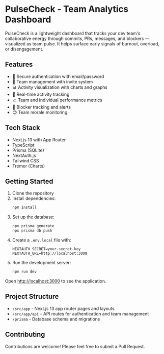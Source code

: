 # PulseCheck - Team Analytics Dashboard

PulseCheck is a lightweight dashboard that tracks your dev team's collaborative energy through commits, PRs, messages, and blockers — visualized as team pulse. It helps surface early signals of burnout, overload, or disengagement.

## Features

- 🔐 Secure authentication with email/password
- 👥 Team management with invite system
- 📊 Activity visualization with charts and graphs
- 🔄 Real-time activity tracking
- 📈 Team and individual performance metrics
- 🚫 Blocker tracking and alerts
- 😊 Team morale monitoring

## Tech Stack

- Next.js 13 with App Router
- TypeScript
- Prisma (SQLite)
- NextAuth.js
- Tailwind CSS
- Tremor (Charts)

## Getting Started

1. Clone the repository
2. Install dependencies:
   ```bash
   npm install
   ```
3. Set up the database:
   ```bash
   npx prisma generate
   npx prisma db push
   ```
4. Create a `.env.local` file with:
   ```
   NEXTAUTH_SECRET=your-secret-key
   NEXTAUTH_URL=http://localhost:3000
   ```
5. Run the development server:
   ```bash
   npm run dev
   ```

Open [http://localhost:3000](http://localhost:3000) to see the application.

## Project Structure

- `/src/app` - Next.js 13 app router pages and layouts
- `/src/app/api` - API routes for authentication and team management
- `/prisma` - Database schema and migrations

## Contributing

Contributions are welcome! Please feel free to submit a Pull Request.
